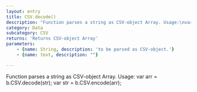 ```yaml
---
layout: entry
title: CSV.decode()
description: "Function parses a string as CSV-object Array. Usage:\nvar arr = b.CSV.decode(str);\nvar str = b.CSV.encode(arr);"
category: Data
subcategory: CSV
returns: 'Returns CSV-object Array'
parameters:
    - {name: String, description: 'to be parsed as CSV-object.'}
    - {name: text, description: ""}

---
```

Function parses a string as CSV-object Array. Usage:
var arr = b.CSV.decode(str);
var str = b.CSV.encode(arr);